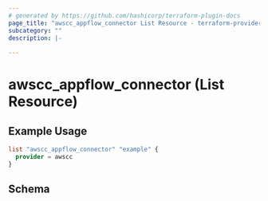 ```yaml
---
# generated by https://github.com/hashicorp/terraform-plugin-docs
page_title: "awscc_appflow_connector List Resource - terraform-provider-awscc"
subcategory: ""
description: |-
  
---
```


# awscc_appflow_connector (List Resource)



## Example Usage

```terraform
list "awscc_appflow_connector" "example" {
  provider = awscc
}
```

<!-- schema generated by tfplugindocs -->
## Schema
